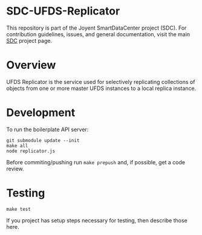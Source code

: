 <!--
    This Source Code Form is subject to the terms of the Mozilla Public
    License, v. 2.0. If a copy of the MPL was not distributed with this
    file, You can obtain one at http://mozilla.org/MPL/2.0/.
-->

<!--
    Copyright (c) 2014, Joyent, Inc.
-->

# SDC-UFDS-Replicator

This repository is part of the Joyent SmartDataCenter project (SDC).  For
contribution guidelines, issues, and general documentation, visit the main
[SDC](http://github.com/joyent/sdc) project page.


# Overview

UFDS Replicator is the service used for selectively replicating collections of
objects from one or more master UFDS instances to a local replica instance.


# Development

To run the boilerplate API server:

    git submodule update --init
    make all
    node replicator.js

Before commiting/pushing run `make prepush` and, if possible, get a code
review.

# Testing

    make test

If you project has setup steps necessary for testing, then describe those
here.
